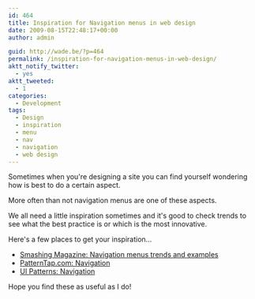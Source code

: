 ```yaml
---
id: 464
title: Inspiration for Navigation menus in web design
date: 2009-08-15T22:48:17+00:00
author: admin

guid: http://wade.be/?p=464
permalink: /inspiration-for-navigation-menus-in-web-design/
aktt_notify_twitter:
  - yes
aktt_tweeted:
  - 1
categories:
  - Development
tags:
  - Design
  - inspiration
  - menu
  - nav
  - navigation
  - web design
---
```

<p class="lead">
  Sometimes when you're designing a site you can find yourself wondering how is best to do a certain aspect.
</p>

More often than not navigation menus are one of these aspects.

<!--more-->We all need a little inspiration sometimes and it's good to check trends to see what the best practice is or which is the most innovative.

Here's a few places to get your inspiration&#8230;

  * [Smashing Magazine: Navigation menus trends and examples](http://www.smashingmagazine.com/2008/02/26/navigation-menus-trends-and-examples/)
  * [PatternTap.com: Navigation](http://patterntap.com/tap/collection/navigation)
  * [UI Patterns: Navigation](http://ui-patterns.com/collection/navigation)

Hope you find these as useful as I do!